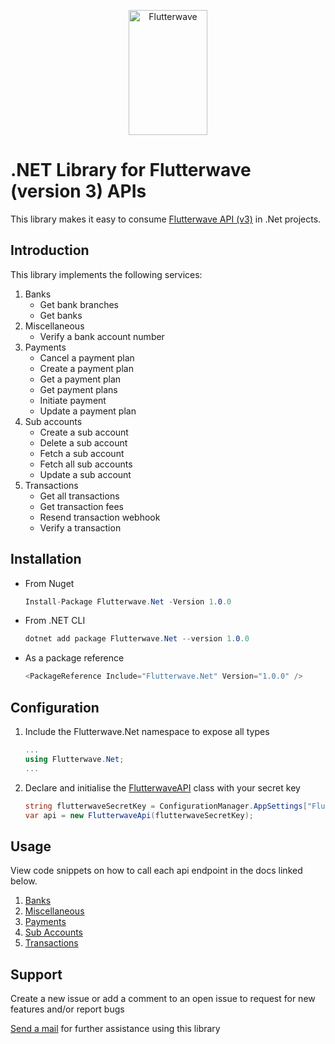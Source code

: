 <p align="center">
    <img title="Flutterwave" height="200" src="https://flutterwave.com/images/logo-colored.svg" width="50%"/>
</p>

# .NET Library for Flutterwave (version 3) APIs
This library makes it easy to consume [Flutterwave API (v3)](https://developer.flutterwave.com/reference#introduction-1) in .Net projects.

## Introduction
This library implements the following services:
1. Banks
    * Get bank branches
    * Get banks
2. Miscellaneous
    * Verify a bank account number
3. Payments
    * Cancel a payment plan
    * Create a payment plan
    * Get a payment plan
    * Get payment plans
    * Initiate payment
    * Update a payment plan
4. Sub accounts
    * Create a sub account
    * Delete a sub account
    * Fetch a sub account
    * Fetch all sub accounts
    * Update a sub account
5. Transactions
    * Get all transactions
    * Get transaction fees
    * Resend transaction webhook
    * Verify a transaction
    
## Installation
* From Nuget <br/>
    ```c#
    Install-Package Flutterwave.Net -Version 1.0.0
    ```
* From .NET CLI
    ```c#
    dotnet add package Flutterwave.Net --version 1.0.0
    ```
* As a package reference
    ```c#
    <PackageReference Include="Flutterwave.Net" Version="1.0.0" />
    ```
    
## Configuration
1. Include the Flutterwave.Net namespace to expose all types
    ```c#
    ...
    using Flutterwave.Net;
    ...
    ```
2. Declare and initialise the [FlutterwaveAPI](src/flutterwave-dotnet/FlutterwaveApi.cs) class with your secret key
    ```c#
    string flutterwaveSecretKey = ConfigurationManager.AppSettings["FlutterwaveSecretKey"];
    var api = new FlutterwaveApi(flutterwaveSecretKey);
    ```

## Usage
View code snippets on how to call each api endpoint in the docs linked below. 
1. [Banks](/docs/Banks.md)
2. [Miscellaneous](/docs/Miscellaneous.md)
3. [Payments](/docs/Payments.md)
4. [Sub Accounts](/docs/SubAccounts.md)
5. [Transactions](/docs/Transactions.md)

## Support
Create a new issue or add a comment to an open issue to request for new features and/or report bugs

[Send a mail](mailto:hello@egahi.so) for further assistance using this library
